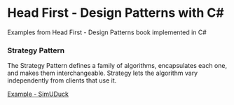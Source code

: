 # Head First - Design Patterns with C#
Examples from Head First - Design Patterns book implemented in C#

### Strategy Pattern
The Strategy Pattern defines a family of algorithms,
encapsulates each one, and makes them interchangeable.
Strategy lets the algorithm vary independently from
clients that use it.

[Example - SimUDuck](./src/Strategy/)
